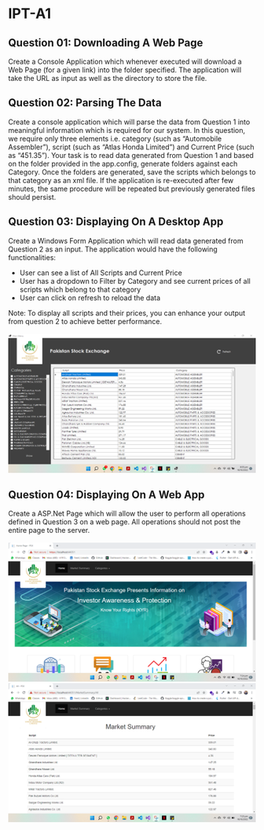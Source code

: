 # IPT-A1

## Question 01: Downloading A Web Page

Create a Console Application which whenever executed will download a Web Page (for a given link) into
the folder specified. The application will take the URL as input as well as the directory to store the file.

## Question 02: Parsing The Data 

Create a console application which will parse the data from Question 1 into meaningful information which
is required for our system. In this question, we require only three elements i.e. category (such as
“Automobile Assembler”), script (such as “Atlas Honda Limited”) and Current Price (such as “451.35”).
Your task is to read data generated from Question 1 and based on the folder provided in the app.config,
generate folders against each Category. Once the folders are generated, save the scripts which belongs to
that category as an xml file. If the application is re-executed after few minutes, the same procedure will be
repeated but previously generated files should persist.

## Question 03: Displaying On A Desktop App

Create a Windows Form Application which will read data generated from Question 2 as an input. The
application would have the following functionalities:
<ul>
  <li>User can see a list of All Scripts and Current Price</li>
  <li>User has a dropdown to Filter by Category and see current prices of all scripts which belong to
  that category</li>
  <li>User can click on refresh to reload the data</li>
</ul>
Note: To display all scripts and their prices, you can enhance your output from question 2 to achieve
better performance.
<br>
<br>
<img src="https://github.com/mustafabawany/IPT-A1/blob/main/Output/DesktopOutput.png">

## Question 04: Displaying On A Web App

Create a ASP.Net Page which will allow the user to perform all operations defined in Question 3 on a
web page. All operations should not post the entire page to the server.
<br>
<br>
![Finished Website](https://github.com/mustafabawany/IPT-A1/blob/main/Output/Web%20Output.png)
![Finished Website](https://github.com/mustafabawany/IPT-A1/blob/main/Output/Web%20Output1.png)
